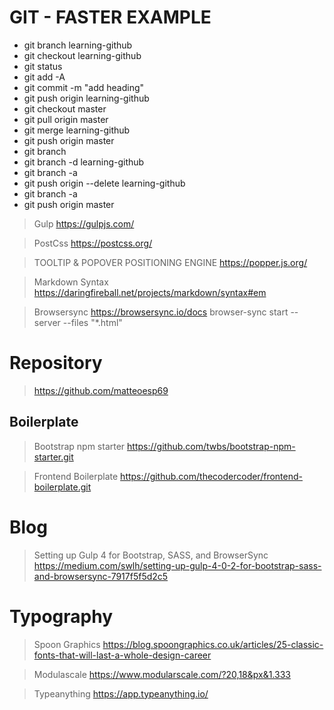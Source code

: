# GIT - FASTER EXAMPLE

- git branch learning-github
- git checkout learning-github
- git status
- git add -A
- git commit -m "add heading"
- git push origin learning-github
- git checkout master
- git pull origin master
- git merge learning-github
- git push origin master
- git branch
- git branch -d learning-github
- git branch -a
- git push origin --delete learning-github
- git branch -a
- git push origin master

> Gulp
> https://gulpjs.com/

> PostCss
> https://postcss.org/

> TOOLTIP & POPOVER POSITIONING ENGINE
> https://popper.js.org/

> Markdown Syntax
> https://daringfireball.net/projects/markdown/syntax#em

> Browsersync
> https://browsersync.io/docs
> browser-sync start --server --files "\*.html"

# Repository

> https://github.com/matteoesp69

## Boilerplate

> Bootstrap npm starter
> https://github.com/twbs/bootstrap-npm-starter.git

> Frontend Boilerplate
> https://github.com/thecodercoder/frontend-boilerplate.git

# Blog

> Setting up Gulp 4 for Bootstrap, SASS, and BrowserSync
> https://medium.com/swlh/setting-up-gulp-4-0-2-for-bootstrap-sass-and-browsersync-7917f5f5d2c5

# Typography

> Spoon Graphics
> https://blog.spoongraphics.co.uk/articles/25-classic-fonts-that-will-last-a-whole-design-career

> Modulascale
> https://www.modularscale.com/?20,18&px&1.333

> Typeanything
> https://app.typeanything.io/
